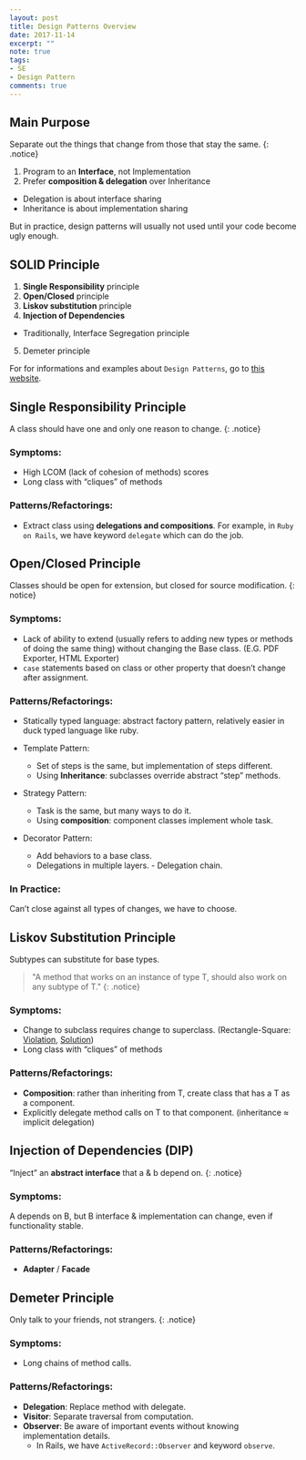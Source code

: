 ```yaml
---
layout: post
title: Design Patterns Overview
date: 2017-11-14
excerpt: ""
note: true
tags:
- SE
- Design Pattern
comments: true
---
```


## Main Purpose

Separate out the things that change from those that stay the same.
{: .notice}

1. Program to an **Interface**, not Implementation
2. Prefer **composition & delegation** over Inheritance
  * Delegation is about interface sharing
  * Inheritance is about implementation sharing

But in practice, design patterns will usually not used until your code become ugly enough.

## SOLID Principle

1. **Single Responsibility** principle
2. **Open/Closed** principle
3. **Liskov substitution** principle
4. **Injection of Dependencies**
  * Traditionally, Interface Segregation principle
5. Demeter principle

For for informations and examples about `Design Patterns`, go to [this website](https://sourcemaking.com/).

## Single Responsibility Principle
A class should have one and only one reason to change.
{: .notice}

### Symptoms:
  - High LCOM (lack of cohesion of methods) scores
  - Long class with “cliques” of methods

### Patterns/Refactorings:
  - Extract class using **delegations and compositions**. For example, in `Ruby on Rails`, we have keyword `delegate` which can do the job.

## Open/Closed Principle
Classes should be open for extension, but closed for source modification.
{: notice}

### Symptoms:
  - Lack of ability to extend (usually refers to adding new types or methods of doing the same thing) without changing the Base class. (E.G. PDF Exporter, HTML Exporter)
  - `case` statements based on class or other property that doesn’t change after assignment.


### Patterns/Refactorings:
  - Statically typed language: abstract factory pattern, relatively easier in duck typed language like ruby.
  
  - Template Pattern:
    - Set of steps is the same, but implementation of steps different.
    - Using **Inheritance**: subclasses override abstract “step” methods.
  
  - Strategy Pattern:
    - Task is the same, but many ways to do it.
    - Using **composition**: component classes implement whole task.

  - Decorator Pattern:
    - Add behaviors to a base class.
    - Delegations in multiple layers. - Delegation chain.

### In Practice:
Can’t close against all types of changes, we have to choose.

## Liskov Substitution Principle
Subtypes can substitute for base types.<br>
> "A method that works on an instance of type T, should also work on any subtype of T."
{: .notice}

### Symptoms:
  - Change to subclass requires change to superclass. (Rectangle-Square: [Violation](https://gist.github.com/armandofox/3c3b8566b74fe438e559), [Solution](https://gist.github.com/armandofox/e792a2e99ed889af3af2))
  - Long class with “cliques” of methods

### Patterns/Refactorings:
  - **Composition**: rather than inheriting from T, create class that has a T as a component.
  - Explicitly delegate method calls on T to that component. (inheritance ≈ implicit delegation)

## Injection of Dependencies (DIP)
“Inject” an **abstract interface** that a & b depend on.
{: .notice}

### Symptoms:
A depends on B, but B interface & implementation can change, even if functionality stable.

### Patterns/Refactorings:
  - **Adapter** / **Facade**

## Demeter Principle
Only talk to your friends, not strangers.
{: .notice}

### Symptoms:
  - Long chains of method calls.

### Patterns/Refactorings:
  - **Delegation**: Replace method with delegate.
  - **Visitor**: Separate traversal from computation.
  - **Observer**: Be aware of important events without knowing implementation details.
    - In Rails, we have `ActiveRecord::Observer` and keyword `observe`.


